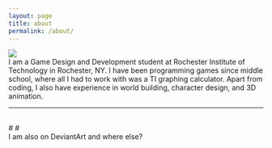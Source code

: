```yaml
---
layout: page
title: about
permalink: /about/
---
```


<img class="col one right" src="/img/prof_pic.jpg">

<br/>
I am a Game Design and Development student at Rochester Institute of Technology in Rochester, NY. I have been programming games since middle school, where all I had to work with was a TI graphing calculator. Apart from coding, I also have experience in world building, character design, and 3D animation. 


<br/>
<hr/>
<br/>
<span class="contacticon center">
	<a href="mailto:cxp2265@gmail.com"><i class="fa fa-envelope-square"></i></a>
	<a href="https://github.com/chasparr" target="_blank"><i class="fa fa-github-square"></i></a>
	<a href="https://www.linkedin.com/profile/view?id=ADEAABYYvNIBTrx_VrOzR83ah0QhQgx4T5Gocf4" target="_blank"><i class="fa fa-linkedin-square"></i></a>
	#<a href="http://tumblr.com" target="_blank"><i class="fa fa-tumblr-square"></i></a>
	#<a href="https://twitter.com" target="_blank"><i class="fa fa-twitter-square"></i></a>
</span>

<div class="col three caption">
	I am also on DeviantArt and where else?
</div>

